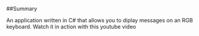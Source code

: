 ﻿##Summary

An application written in C# that allows you to diplay messages on an RGB keyboard.  Watch it in action with this youtube video
